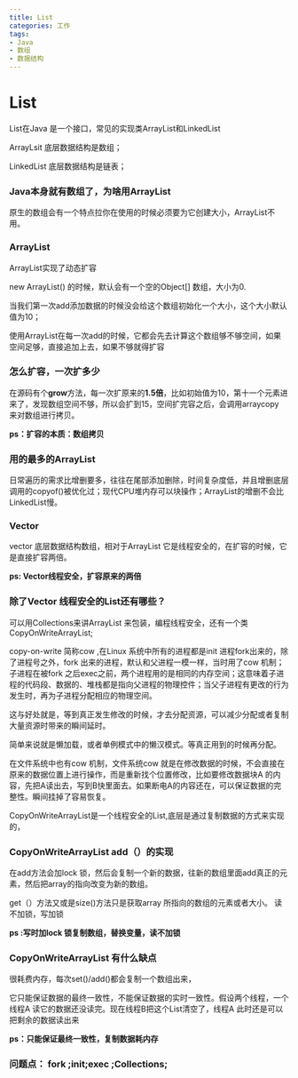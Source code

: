 ```yaml
---
title: List
categories: 工作
tags: 
- Java
- 数组
- 数据结构
---
```

# List

List在Java 是一个接口，常见的实现类ArrayList和LinkedList

ArrayLsit 底层数据结构是数组；

LinkedList 底层数据结构是链表；

### Java本身就有数组了，为啥用ArrayList

原生的数组会有一个特点拉你在使用的时候必须要为它创建大小，ArrayList不用。

### ArrayList

ArrayList实现了动态扩容

new ArrayList() 的时候，默认会有一个空的Object[] 数组，大小为0.

当我们第一次add添加数据的时候没会给这个数组初始化一个大小，这个大小默认值为10；

使用ArrayList在每一次add的时候，它都会先去计算这个数组够不够空间，如果空间足够，直接追加上去，如果不够就得扩容

###  怎么扩容，一次扩多少 

在源码有个**grow**方法，每一次扩原来的**1.5倍**，比如初始值为10，第十一个元素进来了，发现数组空间不够，所以会扩到15，空间扩完容之后，会调用arraycopy 来对数组进行拷贝。

**ps：扩容的本质：数组拷贝**

### 用的最多的ArrayList

日常遍历的需求比增删要多，往往在尾部添加删除，时间复杂度低，并且增删底层调用的copyof()被优化过；现代CPU堆内存可以块操作；ArrayList的增删不会比LinkedList慢。

### Vector

vector 底层数据结构数组，相对于ArrayList 它是线程安全的，在扩容的时候，它是直接扩容两倍。

**ps: Vector线程安全，扩容原来的两倍**

### 除了Vector 线程安全的List还有哪些？

可以用Collections来讲ArrayList 来包装，编程线程安全，还有一个类CopyOnWriteArrayList;  

copy-on-write 简称cow ,在Linux 系统中所有的进程都是init 进程fork出来的，除了进程号之外，fork 出来的进程，默认和父进程一模一样，当时用了cow 机制；子进程在被fork 之后exec之前，两个进程用的是相同的内存空间；这意味着子进程的代码段、数据的、堆栈都是指向父进程的物理控件；当父子进程有更改的行为发生时，再为子进程分配相应的物理空间。

这与好处就是，等到真正发生修改的时候，才去分配资源，可以减少分配或者复制大量资源时带来的瞬间延时。

简单来说就是懒加载，或者单例模式中的懒汉模式。等真正用到的时候再分配。

在文件系统中也有cow 机制，文件系统cow 就是在修改数据的时候，不会直接在原来的数据位置上进行操作，而是重新找个位置修改，比如要修改数据块A 的内容，先把A读出去，写到B快里面去。如果断电A的内容还在，可以保证数据的完整性。瞬间挂掉了容易恢复。

CopyOnWriteArrayList是一个线程安全的List,底层是通过复制数据的方式来实现的，

### CopyOnWriteArrayList  add（）的实现   

在add方法会加lock 锁，然后会复制一个新的数据，往新的数组里面add真正的元素，然后把array的指向改变为新的数组。

get（）方法又或是size()方法只是获取array 所指向的数组的元素或者大小。 读不加锁，写加锁 

**ps :写时加lock 锁复制数组，替换变量，读不加锁**

### CopyOnWriteArrayList   有什么缺点

很耗费内存，每次set()/add()都会复制一个数组出来，

它只能保证数据的最终一致性，不能保证数据的实时一致性。假设两个线程，一个线程A 读它的数据还没读完。现在线程B把这个List清空了，线程A 此时还是可以把剩余的数据读出来

**ps：只能保证最终一致性，复制数据耗内存**

### 问题点： fork ;init;exec ;Collections;